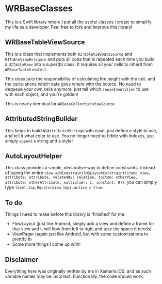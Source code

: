 # WRBaseClasses

This is a Swift library where I put all the useful classes I create to simplify my life as a developer. Feel free to fork and improve this library!

## WRBaseTableViewSource

This is a class that implements both `UITableViewDataSource` and `UITableViewDelegate` and puts all code that is repeated each time you build a `UITableView` into a super(b) class. It requires all your cells to inherit from `WRBaseTableViewCell`.

This class puts the responsibility of calculating the height with the cell, and the calculations which data goes where with the source. No need to dequeue your own cells anymore, just tell which `reuseIdentifier` to use with each object, and you're golden!

This is nearly identical for `WRBaseCollectionViewSource`.

## AttributedStringBuilder

This helps to build `NSAttributedString`s with ease, just define a style to use, and tell it what color to use. You no longer need to fiddle with indexes, just simply `append` a string and a style!

## AutoLayoutHelper

This class provides a simple, declarative way to define constraints. Instead of typing the entire `view.addConstraint(NSLayoutConstraint(item: view, attribute: attribute, relatedBy: relation, toItem: otherView, attribute: otherAttribute, multiplier: 1, constant: 0))`, you can simply type `label.top.Equals(view.top).active = true`.

## To do

Things I need to make before this library is 'finished' for me:

 - FlowLayout (just like Android, simply add a view and define a frame for that view and it will flow from left to right and take the space it needs)
 - ViewPager (again just like Android, but with some customizations to prettify it)
 - Some more things I come up with!

## Disclaimer

Everything here was originally written by me in Xamarin.iOS, and as such variable names may be incorrect. Functionally, the code should work.